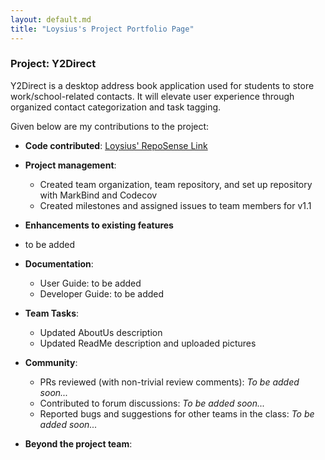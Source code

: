 ```yaml
---
layout: default.md
title: "Loysius's Project Portfolio Page"
---
```


### Project: Y2Direct

Y2Direct is a desktop address book application used for students to store work/school-related
contacts. It will elevate user experience through organized contact categorization and task tagging.

Given below are my contributions to the project:

* **Code contributed**: [Loysius' RepoSense Link](https://nus-cs2103-ay2324s1.github.io/tp-dashboard/?search=blizzeracz&breakdown=true)

* **Project management**:
    * Created team organization, team repository, and set up repository with MarkBind and Codecov
    * Created milestones and assigned issues to team members for v1.1

* **Enhancements to existing features**
* to be added

* **Documentation**:
    * User Guide:
        to be added
    * Developer Guide:
      to be added

* **Team Tasks**:
    * Updated AboutUs description
    * Updated ReadMe description and uploaded pictures

* **Community**:
    * PRs reviewed (with non-trivial review comments): *To be added soon...*
    * Contributed to forum discussions: *To be added soon...*
    * Reported bugs and suggestions for other teams in the class: *To be added soon...*

* **Beyond the project team**:



